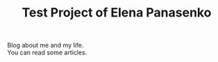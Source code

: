 <p align="center">
    <h1 align="center">Test Project of Elena Panasenko</h1>
    <br>
</p>
<p> 
Blog about me and my life. </br>
You can read some articles.
</p>

